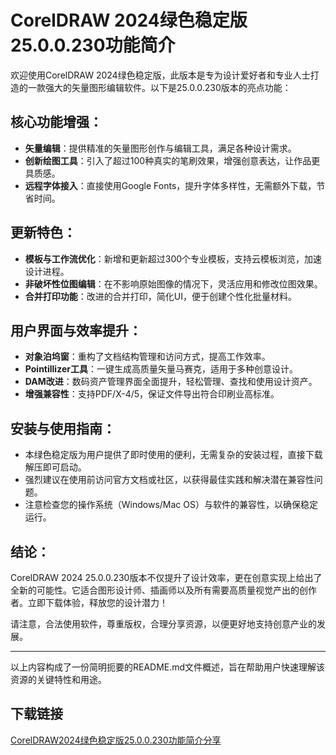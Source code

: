 # CorelDRAW 2024绿色稳定版25.0.0.230功能简介

欢迎使用CorelDRAW 2024绿色稳定版，此版本是专为设计爱好者和专业人士打造的一款强大的矢量图形编辑软件。以下是25.0.0.230版本的亮点功能：

## 核心功能增强：
- **矢量编辑**：提供精准的矢量图形创作与编辑工具，满足各种设计需求。
- **创新绘图工具**：引入了超过100种真实的笔刷效果，增强创意表达，让作品更具质感。
- **远程字体接入**：直接使用Google Fonts，提升字体多样性，无需额外下载，节省时间。

## 更新特色：
- **模板与工作流优化**：新增和更新超过300个专业模板，支持云模板浏览，加速设计进程。
- **非破坏性位图编辑**：在不影响原始图像的情况下，灵活应用和修改位图效果。
- **合并打印功能**：改进的合并打印，简化UI，便于创建个性化批量材料。

## 用户界面与效率提升：
- **对象泊坞窗**：重构了文档结构管理和访问方式，提高工作效率。
- **Pointillizer工具**：一键生成高质量矢量马赛克，适用于多种创意设计。
- **DAM改进**：数码资产管理界面全面提升，轻松管理、查找和使用设计资产。
- **增强兼容性**：支持PDF/X-4/5，保证文件导出符合印刷业高标准。

## 安装与使用指南：
- 本绿色稳定版为用户提供了即时使用的便利，无需复杂的安装过程，直接下载解压即可启动。
- 强烈建议在使用前访问官方文档或社区，以获得最佳实践和解决潜在兼容性问题。
- 注意检查您的操作系统（Windows/Mac OS）与软件的兼容性，以确保稳定运行。

## 结论：
CorelDRAW 2024 25.0.0.230版本不仅提升了设计效率，更在创意实现上给出了全新的可能性。它适合图形设计师、插画师以及所有需要高质量视觉产出的创作者。立即下载体验，释放您的设计潜力！

请注意，合法使用软件，尊重版权，合理分享资源，以便更好地支持创意产业的发展。

---

以上内容构成了一份简明扼要的README.md文件概述，旨在帮助用户快速理解该资源的关键特性和用途。

## 下载链接

[CorelDRAW2024绿色稳定版25.0.0.230功能简介分享](https://pan.quark.cn/s/4d02384ceffa)